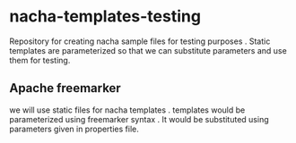 # nacha-templates-testing
Repository for creating nacha sample files for testing purposes .  Static templates are parameterized so that we can substitute parameters and use them for testing.

## Apache freemarker 
we will use static files for nacha templates . templates would be parameterized using freemarker syntax . It would be substituted using parameters given in properties file.
